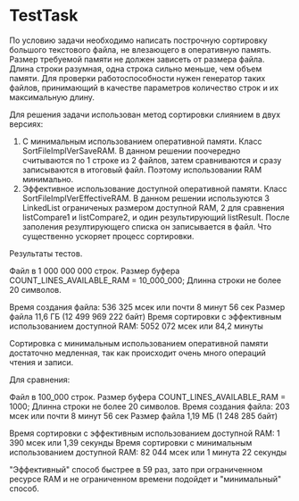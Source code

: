 # TestTask
По условию задачи необходимо написать построчную сортировку большого текстового файла, не влезающего в
оперативную память.
Размер требуемой памяти не должен зависеть от размера файла.
Длина строки разумная, одна строка сильно меньше, чем объем памяти.
Для проверки работоспособности нужен генератор таких файлов, принимающий в
качестве параметров количество строк и их максимальную длину.

Для решения задачи использован метод сортировки слиянием в двух версиях:
1) С минимальным использованием оперативной памяти. Класс SortFileImplVerSaveRAM.
В данном решении поочередно считываются по 1 строке из 2 файлов, затем сравниваются и сразу записываются в итоговый файл.
Поэтому использовании RAM минимально.
2) Эффективное использование доступной оперативной памяти. Класс SortFileImplVerEffectiveRAM.
В данном решении используются 3  LinkedList<String> ограниченых размером доступной RAM, 2 для сравнения listCompare1 и listCompare2,
и один результирующий listResult. После заполения резултирующего списка он записывается в файл. Что существенно ускоряет процесс сортировки.

Результаты тестов.

Файл в 1 000 000 000 строк. 
Размер буфера COUNT_LINES_AVAILABLE_RAM = 10_000_000;
Длинна строки не более 20 символов. 

Время создания файла: 536 325 мсек или почти 8 минут 56 сек Размер файла 11,6 ГБ (12 499 969 222 байт)
Время сортировки с эффективным использованием доступной RAM:  5052 072 мсек или 84,2 минуты

Сортировка с минимальным использованием оперативной памяти достаточно медленная, так как происходит очень много операций чтения и записи.

Для сравнения:

Файл в 100_000 строк. 
Размер буфера COUNT_LINES_AVAILABLE_RAM = 1000;
Длинна строки не более 20 символов. 
Время создания файла: 203  мсек или почти 8 минут 56 сек Размер файла 1,19 МБ (1 248 285 байт)

Время сортировки с эффективным использованием доступной RAM: 1 390 мсек или 1,39 секунды
Время сортировки с минимальным использованием доступной RAM:  82 044 мсек или 1 минута 22 секунды

"Эффективный" способ быстрее в 59 раз, зато при ограниченном ресурсе RAM и не ограниченном времени подойдет и "минимальный" способ.

            